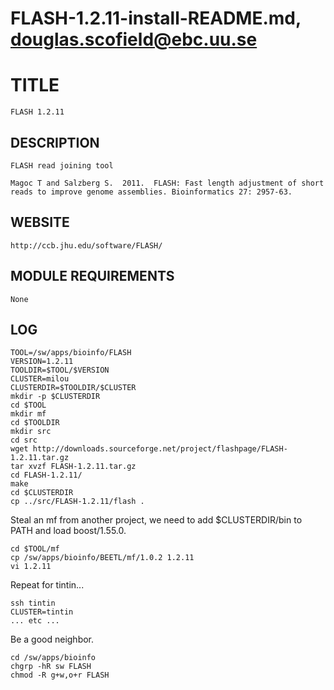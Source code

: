 # FLASH-1.2.11-install-README.md, douglas.scofield@ebc.uu.se

TITLE
=====

    FLASH 1.2.11

DESCRIPTION
-----------

    FLASH read joining tool

    Magoc T and Salzberg S.  2011.  FLASH: Fast length adjustment of short 
    reads to improve genome assemblies. Bioinformatics 27: 2957-63.

WEBSITE
-------

    http://ccb.jhu.edu/software/FLASH/

MODULE REQUIREMENTS
-------------------

    None

LOG
---

    TOOL=/sw/apps/bioinfo/FLASH
    VERSION=1.2.11
    TOOLDIR=$TOOL/$VERSION
    CLUSTER=milou
    CLUSTERDIR=$TOOLDIR/$CLUSTER
    mkdir -p $CLUSTERDIR
    cd $TOOL
    mkdir mf
    cd $TOOLDIR
    mkdir src
    cd src
    wget http://downloads.sourceforge.net/project/flashpage/FLASH-1.2.11.tar.gz
    tar xvzf FLASH-1.2.11.tar.gz 
    cd FLASH-1.2.11/
    make
    cd $CLUSTERDIR
    cp ../src/FLASH-1.2.11/flash .

Steal an mf from another project, we need to add $CLUSTERDIR/bin to PATH and load boost/1.55.0.

    cd $TOOL/mf
    cp /sw/apps/bioinfo/BEETL/mf/1.0.2 1.2.11
    vi 1.2.11

Repeat for tintin...

    ssh tintin
    CLUSTER=tintin
    ... etc ...

Be a good neighbor.

    cd /sw/apps/bioinfo
    chgrp -hR sw FLASH
    chmod -R g+w,o+r FLASH
